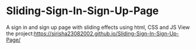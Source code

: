 # Sliding-Sign-In-Sign-Up-Page
A sign in and sign up page with sliding effects using html, CSS and JS
View the project:https://sirisha23082002.github.io/Sliding-Sign-In-Sign-Up-Page/
